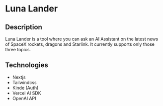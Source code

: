 # Luna Lander

## Description

Luna Lander is a tool where you can ask an AI Assistant on the latest news of SpaceX rockets, dragons and Starlink. It currently supports only those three topics.

## Technologies

- Nextjs
- Tailwindcss
- Kinde (Auth)
- Vercel AI SDK
- OpenAI API

